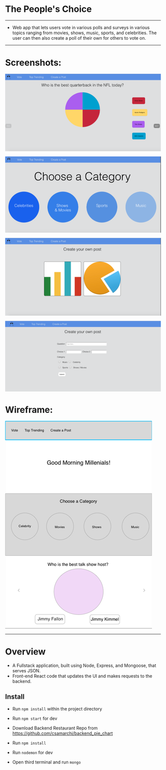 # The People's Choice

- - - - - - - - - - - - - - - - - - - - - - - - - - - - - - - - - - - - - - - - - - - - - - - - - - - - - - - - - - - - - - -

* Web app that lets users vote in various polls and surveys in various topics ranging from movies, shows, music, sports, and celebrities. The user can then also create a poll of their own for others to vote on.  

- - - - - - - - - - - - - - - - - - - - - - - - - - - - - - - - - - - - - - - - - - - - - - - - - - - - - - - - - - - - - - -
# Screenshots:

![alt text](/public/carousel_shot.png)

![alt text](/public/category_page.png)

![alt text](/public/create_page.png)

![alt text](/public/create.png)

# Wireframe:

![alt text](/public/wireframe.png)

- - - - - - - - - - - - - - - - - - - - - - - - - - - - - - - - - - - - - - - - - - - - - - - - - - - - - - - - - - - - - - -

# Overview

* A Fullstack application, built using Node, Express, and Mongoose, that serves JSON.
* Front-end React code that updates the UI and makes requests to the backend.


## Install

* Run `npm install` within the project directory
* Run `npm start` for dev

* Download Backend Restaurant Repo from https://github.com/csamarchi/backend_pie_chart
* Run `npm install`
* Run `nodemon` for dev

* Open third terminal and run `mongo`
